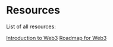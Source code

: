 # Resources
List of all resources:

<a href='./all-resources/introduction_to_web3'>Introduction to Web3</a>
<a href='(./all-resources/roadmap_for_web3'>Roadmap for Web3</a>


